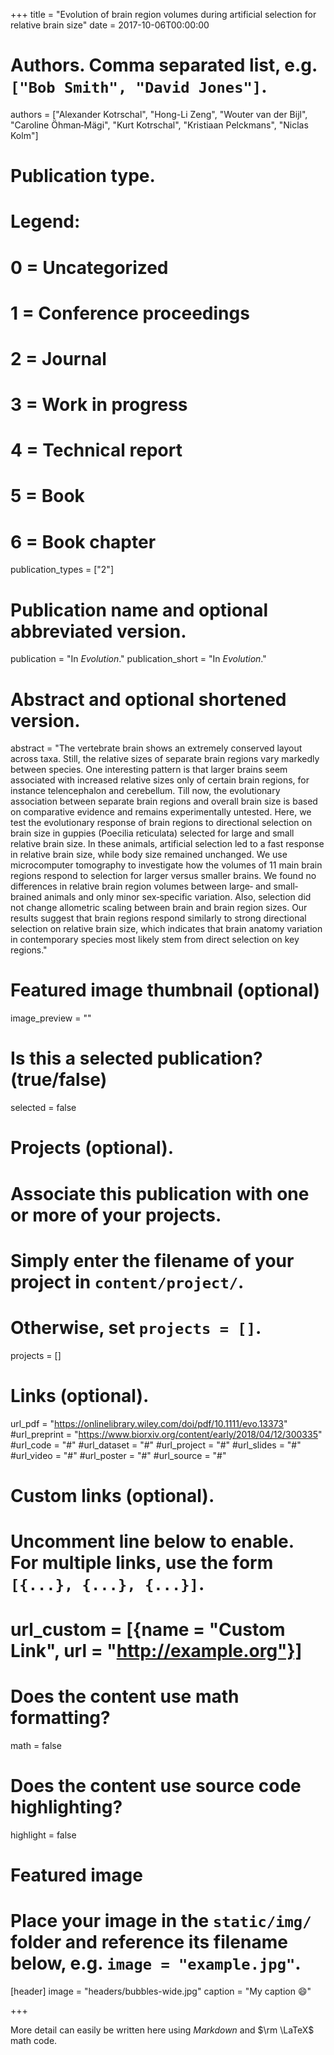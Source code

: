 +++
title = "Evolution of brain region volumes during artificial selection for relative brain size"
date = 2017-10-06T00:00:00

# Authors. Comma separated list, e.g. `["Bob Smith", "David Jones"]`.
authors = ["Alexander Kotrschal", "Hong-Li Zeng", "Wouter van der Bijl", "Caroline Öhman‐Mägi", "Kurt Kotrschal", "Kristiaan Pelckmans", "Niclas Kolm"]

# Publication type.
# Legend:
# 0 = Uncategorized
# 1 = Conference proceedings
# 2 = Journal
# 3 = Work in progress
# 4 = Technical report
# 5 = Book
# 6 = Book chapter
publication_types = ["2"]

# Publication name and optional abbreviated version.
publication = "In *Evolution*."
publication_short =  "In *Evolution*."

# Abstract and optional shortened version.
abstract = "The vertebrate brain shows an extremely conserved layout across taxa. Still, the relative sizes of separate brain regions vary markedly between species. One interesting pattern is that larger brains seem associated with increased relative sizes only of certain brain regions, for instance telencephalon and cerebellum. Till now, the evolutionary association between separate brain regions and overall brain size is based on comparative evidence and remains experimentally untested. Here, we test the evolutionary response of brain regions to directional selection on brain size in guppies (Poecilia reticulata) selected for large and small relative brain size. In these animals, artificial selection led to a fast response in relative brain size, while body size remained unchanged. We use microcomputer tomography to investigate how the volumes of 11 main brain regions respond to selection for larger versus smaller brains. We found no differences in relative brain region volumes between large‐ and small‐brained animals and only minor sex‐specific variation. Also, selection did not change allometric scaling between brain and brain region sizes. Our results suggest that brain regions respond similarly to strong directional selection on relative brain size, which indicates that brain anatomy variation in contemporary species most likely stem from direct selection on key regions."

# Featured image thumbnail (optional)
image_preview = ""

# Is this a selected publication? (true/false)
selected = false

# Projects (optional).
#   Associate this publication with one or more of your projects.
#   Simply enter the filename of your project in `content/project/`.
#   Otherwise, set `projects = []`.
projects = []

# Links (optional).
url_pdf = "https://onlinelibrary.wiley.com/doi/pdf/10.1111/evo.13373"
#url_preprint = "https://www.biorxiv.org/content/early/2018/04/12/300335"
#url_code = "#"
#url_dataset = "#"
#url_project = "#"
#url_slides = "#"
#url_video = "#"
#url_poster = "#"
#url_source = "#"

# Custom links (optional).
#   Uncomment line below to enable. For multiple links, use the form `[{...}, {...}, {...}]`.
# url_custom = [{name = "Custom Link", url = "http://example.org"}]

# Does the content use math formatting?
math = false

# Does the content use source code highlighting?
highlight = false

# Featured image
# Place your image in the `static/img/` folder and reference its filename below, e.g. `image = "example.jpg"`.
[header]
image = "headers/bubbles-wide.jpg"
caption = "My caption :smile:"

+++

More detail can easily be written here using *Markdown* and $\rm \LaTeX$ math code.
